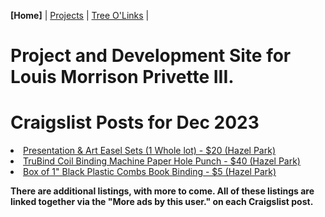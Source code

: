 **[Home]** | [Projects](projects.md) | [Tree O'Links](linktree.md) | 

# Project and Development Site for Louis Morrison Privette III.

<h1>Craigslist Posts for Dec 2023</h1>
<li><a href="https://detroit.craigslist.org/okl/for/d/hazel-park-presentation-art-easel-sets/7683328045.html">Presentation & Art Easel Sets (1 Whole lot) - $20 (Hazel Park)</a></li>
<li><a href="https://detroit.craigslist.org/okl/bfs/d/hazel-park-trubind-coil-binding-machine/7683591207.html">TruBind Coil Binding Machine Paper Hole Punch - $40 (Hazel Park)</a></li>
<li><a href="https://detroit.craigslist.org/okl/bfs/d/hazel-park-box-of-black-plastic-combs/7683611669.html"> Box of 1" Black Plastic Combs Book Binding - $5 (Hazel Park)</a></li>
<p><strong>There are additional listings, with more to come. All of these listings are linked together via the "More ads by this user." on each Craigslist post.</strong>
